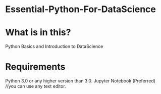 # Essential-Python-For-DataScience

# What is in this?

Python Basics and Introduction to DataScience

# Requirements

Python 3.0 or any higher version than 3.0.
Jupyter Notebook (Preferred) //you can use any text editor.
